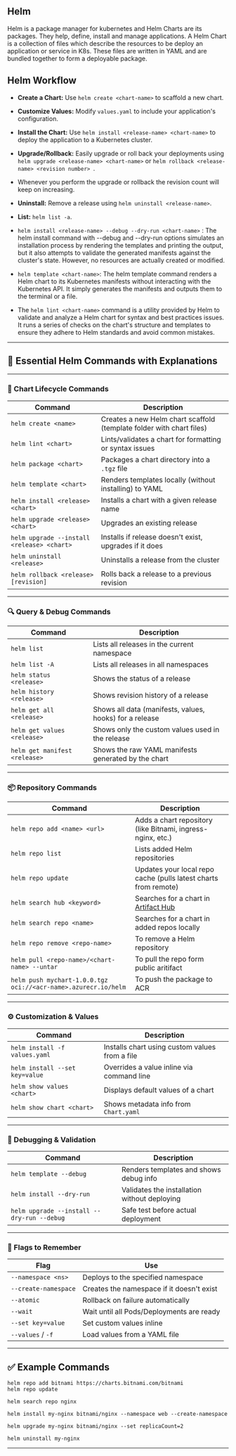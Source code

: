 ## Helm

Helm is a package manager for kubernetes and Helm Charts are its packages. They help, define, install and manage applications. A Helm Chart is a collection of files which describe the resources to be deploy an application or service in K8s. These files are written in YAML and are bundled together to form a deployable package.

## Helm Workflow

- **Create a Chart:** Use `helm create <chart-name>` to scaffold a new chart.<br>
- **Customize Values:** Modify `values.yaml` to include your application's configuration.<br>
- **Install the Chart:** Use `helm install <release-name> <chart-name>` to deploy the application to a Kubernetes cluster.<br>
- **Upgrade/Rollback:** Easily upgrade or roll back your deployments using `helm upgrade <release-name> <chart-name>` or `helm rollback <release-name> <revision number> `.<br>
- Whenever you perform the upgrade or rollback the revision count will keep on increasing.<br>

- **Uninstall:** Remove a release using `helm uninstall <release-name>`.<br>
- **List:** `helm list -a`.

- `helm install <release-name> --debug --dry-run <chart-name>` : The helm install command with --debug and --dry-run options simulates an installation process by rendering the templates and printing the output, but it also attempts to validate the generated manifests against the cluster's state. However, no resources are actually created or modified.

- `helm template <chart-name>`: The helm template command renders a Helm chart to its Kubernetes manifests without interacting with the Kubernetes API. It simply generates the manifests and outputs them to the terminal or a file.

- The `helm lint <chart-name>` command is a utility provided by Helm to validate and analyze a Helm chart for syntax and best practices issues. It runs a series of checks on the chart's structure and templates to ensure they adhere to Helm standards and avoid common mistakes.

---

## 🧠 **Essential Helm Commands with Explanations**

---

### 🔧 Chart Lifecycle Commands

| Command                                    | Description                                                          |
| ------------------------------------------ | -------------------------------------------------------------------- |
| `helm create <name>`                       | Creates a new Helm chart scaffold (template folder with chart files) |
| `helm lint <chart>`                        | Lints/validates a chart for formatting or syntax issues              |
| `helm package <chart>`                     | Packages a chart directory into a `.tgz` file                        |
| `helm template <chart>`                    | Renders templates locally (without installing) to YAML               |
| `helm install <release> <chart>`           | Installs a chart with a given release name                           |
| `helm upgrade <release> <chart>`           | Upgrades an existing release                                         |
| `helm upgrade --install <release> <chart>` | Installs if release doesn't exist, upgrades if it does               |
| `helm uninstall <release>`                 | Uninstalls a release from the cluster                                |
| `helm rollback <release> [revision]`       | Rolls back a release to a previous revision                          |

---

### 🔍 Query & Debug Commands

| Command                       | Description                                             |
| ----------------------------- | ------------------------------------------------------- |
| `helm list`                   | Lists all releases in the current namespace             |
| `helm list -A`                | Lists all releases in all namespaces                    |
| `helm status <release>`       | Shows the status of a release                           |
| `helm history <release>`      | Shows revision history of a release                     |
| `helm get all <release>`      | Shows all data (manifests, values, hooks) for a release |
| `helm get values <release>`   | Shows only the custom values used in the release        |
| `helm get manifest <release>` | Shows the raw YAML manifests generated by the chart     |

---

### 📦 Repository Commands

| Command                                                        | Description                                                     |
| -------------------------------------------------------------- | --------------------------------------------------------------- |
| `helm repo add <name> <url>`                                   | Adds a chart repository (like Bitnami, ingress-nginx, etc.)     |
| `helm repo list`                                               | Lists added Helm repositories                                   |
| `helm repo update`                                             | Updates your local repo cache (pulls latest charts from remote) |
| `helm search hub <keyword>`                                    | Searches for a chart in [Artifact Hub](https://artifacthub.io)  |
| `helm search repo <name>`                                      | Searches for a chart in added repos locally                     |
| `helm repo remove <repo-name>`                                 | To remove a Helm repository                                     |
| `helm pull <repo-name>/<chart-name> --untar`                   | To pull the repo form public aritifact                          |
| `helm push mychart-1.0.0.tgz oci://<acr-name>.azurecr.io/helm` | To push the package to ACR                                      |

---

### ⚙️ Customization & Values

| Command                        | Description                                    |
| ------------------------------ | ---------------------------------------------- |
| `helm install -f values.yaml`  | Installs chart using custom values from a file |
| `helm install --set key=value` | Overrides a value inline via command line      |
| `helm show values <chart>`     | Displays default values of a chart             |
| `helm show chart <chart>`      | Shows metadata info from `Chart.yaml`          |

---

### 🧪 Debugging & Validation

| Command                                    | Description                                  |
| ------------------------------------------ | -------------------------------------------- |
| `helm template --debug`                    | Renders templates and shows debug info       |
| `helm install --dry-run`                   | Validates the installation without deploying |
| `helm upgrade --install --dry-run --debug` | Safe test before actual deployment           |

---

### 🧰 Flags to Remember

| Flag                 | Use                                       |
| -------------------- | ----------------------------------------- |
| `--namespace <ns>`   | Deploys to the specified namespace        |
| `--create-namespace` | Creates the namespace if it doesn't exist |
| `--atomic`           | Rollback on failure automatically         |
| `--wait`             | Wait until all Pods/Deployments are ready |
| `--set key=value`    | Set custom values inline                  |
| `--values` / `-f`    | Load values from a YAML file              |

---

## ✅ Example Commands

```
helm repo add bitnami https://charts.bitnami.com/bitnami
helm repo update

helm search repo nginx

helm install my-nginx bitnami/nginx --namespace web --create-namespace

helm upgrade my-nginx bitnami/nginx --set replicaCount=2

helm uninstall my-nginx
```

---
